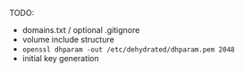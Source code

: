 

TODO:

- domains.txt / optional .gitignore
- volume include structure
- `openssl dhparam -out /etc/dehydrated/dhparam.pem 2048`
- initial key generation
